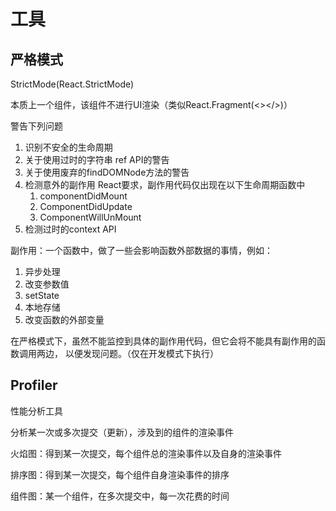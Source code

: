 # 工具

## 严格模式

StrictMode(React.StrictMode)

本质上一个组件，该组件不进行UI渲染（类似React.Fragment(<></>)）

警告下列问题

1. 识别不安全的生命周期
2. 关于使用过时的字符串 ref API的警告
3. 关于使用废弃的findDOMNode方法的警告
4. 检测意外的副作用
    React要求，副作用代码仅出现在以下生命周期函数中
    1. componentDidMount
    2. ComponentDidUpdate
    3. ComponentWillUnMount
5. 检测过时的context API


副作用：一个函数中，做了一些会影响函数外部数据的事情，例如：

1. 异步处理
2. 改变参数值
3. setState
4. 本地存储
5. 改变函数的外部变量

在严格模式下，虽然不能监控到具体的副作用代码，但它会将不能具有副作用的函数调用两边，
以便发现问题。（仅在开发模式下执行）


## Profiler

性能分析工具

分析某一次或多次提交（更新），涉及到的组件的渲染事件

火焰图：得到某一次提交，每个组件总的渲染事件以及自身的渲染事件

排序图：得到某一次提交，每个组件自身渲染事件的排序

组件图：某一个组件，在多次提交中，每一次花费的时间